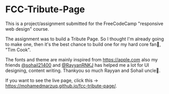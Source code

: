 # FCC-Tribute-Page
 This is a project/assignment submitted for the FreeCodeCamp "responsive web design" course. 
 
 The assignment was to build a Tribute Page. So I thought I'm already going to make one, then it's the best chance to build one for my hard core fan🥰, "Tim Cook". 
 
 The fonts and theme are mainly inspired from https://apple.com also my friends [@sohail21400](https://github.com/sohail21400) and [@RayyanRNKJ](https://github.com/rayyanrnkj) has helped me a lot for UI designing, content writing. Thankyou so much Rayyan and Sohail uncle🙏.
 
 If you want to see the live page, click this -> https://mohamedmarzuq.github.io/fcc-tribute-page/.
